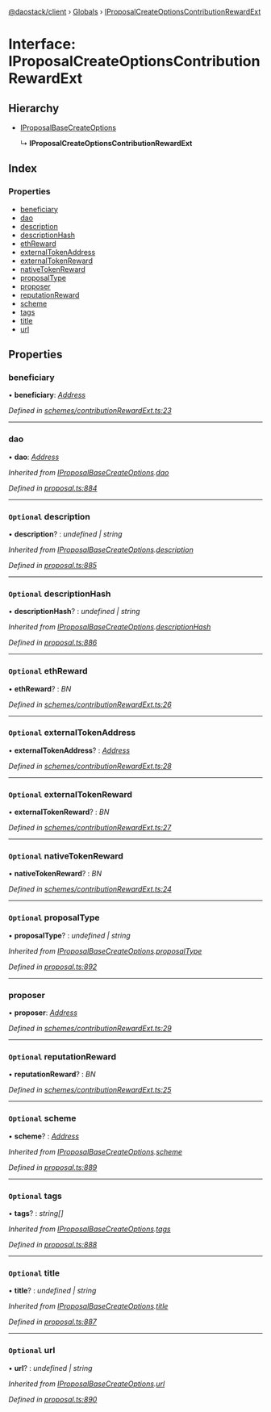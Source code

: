 [@daostack/client](../README.md) › [Globals](../globals.md) › [IProposalCreateOptionsContributionRewardExt](iproposalcreateoptionscontributionrewardext.md)

# Interface: IProposalCreateOptionsContributionRewardExt

## Hierarchy

* [IProposalBaseCreateOptions](iproposalbasecreateoptions.md)

  ↳ **IProposalCreateOptionsContributionRewardExt**

## Index

### Properties

* [beneficiary](iproposalcreateoptionscontributionrewardext.md#beneficiary)
* [dao](iproposalcreateoptionscontributionrewardext.md#dao)
* [description](iproposalcreateoptionscontributionrewardext.md#optional-description)
* [descriptionHash](iproposalcreateoptionscontributionrewardext.md#optional-descriptionhash)
* [ethReward](iproposalcreateoptionscontributionrewardext.md#optional-ethreward)
* [externalTokenAddress](iproposalcreateoptionscontributionrewardext.md#optional-externaltokenaddress)
* [externalTokenReward](iproposalcreateoptionscontributionrewardext.md#optional-externaltokenreward)
* [nativeTokenReward](iproposalcreateoptionscontributionrewardext.md#optional-nativetokenreward)
* [proposalType](iproposalcreateoptionscontributionrewardext.md#optional-proposaltype)
* [proposer](iproposalcreateoptionscontributionrewardext.md#proposer)
* [reputationReward](iproposalcreateoptionscontributionrewardext.md#optional-reputationreward)
* [scheme](iproposalcreateoptionscontributionrewardext.md#optional-scheme)
* [tags](iproposalcreateoptionscontributionrewardext.md#optional-tags)
* [title](iproposalcreateoptionscontributionrewardext.md#optional-title)
* [url](iproposalcreateoptionscontributionrewardext.md#optional-url)

## Properties

###  beneficiary

• **beneficiary**: *[Address](../globals.md#address)*

*Defined in [schemes/contributionRewardExt.ts:23](https://github.com/daostack/client/blob/aa9723f/src/schemes/contributionRewardExt.ts#L23)*

___

###  dao

• **dao**: *[Address](../globals.md#address)*

*Inherited from [IProposalBaseCreateOptions](iproposalbasecreateoptions.md).[dao](iproposalbasecreateoptions.md#dao)*

*Defined in [proposal.ts:884](https://github.com/daostack/client/blob/aa9723f/src/proposal.ts#L884)*

___

### `Optional` description

• **description**? : *undefined | string*

*Inherited from [IProposalBaseCreateOptions](iproposalbasecreateoptions.md).[description](iproposalbasecreateoptions.md#optional-description)*

*Defined in [proposal.ts:885](https://github.com/daostack/client/blob/aa9723f/src/proposal.ts#L885)*

___

### `Optional` descriptionHash

• **descriptionHash**? : *undefined | string*

*Inherited from [IProposalBaseCreateOptions](iproposalbasecreateoptions.md).[descriptionHash](iproposalbasecreateoptions.md#optional-descriptionhash)*

*Defined in [proposal.ts:886](https://github.com/daostack/client/blob/aa9723f/src/proposal.ts#L886)*

___

### `Optional` ethReward

• **ethReward**? : *BN*

*Defined in [schemes/contributionRewardExt.ts:26](https://github.com/daostack/client/blob/aa9723f/src/schemes/contributionRewardExt.ts#L26)*

___

### `Optional` externalTokenAddress

• **externalTokenAddress**? : *[Address](../globals.md#address)*

*Defined in [schemes/contributionRewardExt.ts:28](https://github.com/daostack/client/blob/aa9723f/src/schemes/contributionRewardExt.ts#L28)*

___

### `Optional` externalTokenReward

• **externalTokenReward**? : *BN*

*Defined in [schemes/contributionRewardExt.ts:27](https://github.com/daostack/client/blob/aa9723f/src/schemes/contributionRewardExt.ts#L27)*

___

### `Optional` nativeTokenReward

• **nativeTokenReward**? : *BN*

*Defined in [schemes/contributionRewardExt.ts:24](https://github.com/daostack/client/blob/aa9723f/src/schemes/contributionRewardExt.ts#L24)*

___

### `Optional` proposalType

• **proposalType**? : *undefined | string*

*Inherited from [IProposalBaseCreateOptions](iproposalbasecreateoptions.md).[proposalType](iproposalbasecreateoptions.md#optional-proposaltype)*

*Defined in [proposal.ts:892](https://github.com/daostack/client/blob/aa9723f/src/proposal.ts#L892)*

___

###  proposer

• **proposer**: *[Address](../globals.md#address)*

*Defined in [schemes/contributionRewardExt.ts:29](https://github.com/daostack/client/blob/aa9723f/src/schemes/contributionRewardExt.ts#L29)*

___

### `Optional` reputationReward

• **reputationReward**? : *BN*

*Defined in [schemes/contributionRewardExt.ts:25](https://github.com/daostack/client/blob/aa9723f/src/schemes/contributionRewardExt.ts#L25)*

___

### `Optional` scheme

• **scheme**? : *[Address](../globals.md#address)*

*Inherited from [IProposalBaseCreateOptions](iproposalbasecreateoptions.md).[scheme](iproposalbasecreateoptions.md#optional-scheme)*

*Defined in [proposal.ts:889](https://github.com/daostack/client/blob/aa9723f/src/proposal.ts#L889)*

___

### `Optional` tags

• **tags**? : *string[]*

*Inherited from [IProposalBaseCreateOptions](iproposalbasecreateoptions.md).[tags](iproposalbasecreateoptions.md#optional-tags)*

*Defined in [proposal.ts:888](https://github.com/daostack/client/blob/aa9723f/src/proposal.ts#L888)*

___

### `Optional` title

• **title**? : *undefined | string*

*Inherited from [IProposalBaseCreateOptions](iproposalbasecreateoptions.md).[title](iproposalbasecreateoptions.md#optional-title)*

*Defined in [proposal.ts:887](https://github.com/daostack/client/blob/aa9723f/src/proposal.ts#L887)*

___

### `Optional` url

• **url**? : *undefined | string*

*Inherited from [IProposalBaseCreateOptions](iproposalbasecreateoptions.md).[url](iproposalbasecreateoptions.md#optional-url)*

*Defined in [proposal.ts:890](https://github.com/daostack/client/blob/aa9723f/src/proposal.ts#L890)*
